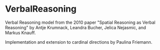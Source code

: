 VerbalReasoning
===============

Verbal Reasoning model from the 2010 paper "Spatial Reasoning as Verbal Reasoning" by Antje Krumnack, Leandra Bucher, Jelica Nejasmic, and Markus Knauff.

Implementation and extension to cardinal directions by Paulina Friemann.

